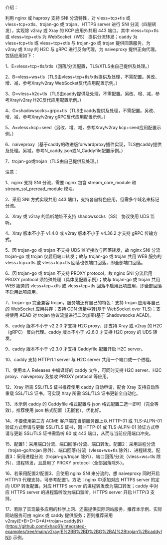 介绍：

利用 nginx 或 haproxy 支持 SNI 分流特性，对 vless+tcp+tls 或 vless+tcp+xtls、trojan-go 或 trojan、HTTPS server 进行 SNI 分流（四层转发），实现除 v2ray 或 Xray 的 KCP 应用外共用 443 端口。其中 vless+tcp+tls 或 vless+tcp+xtls 为 WebSocket（WS） 提供分流转发；caddy 为 vless+tcp+tls 或 vless+tcp+xtls 与 trojan-go 或 trojan 提供回落服务，为 v2ray 或 Xray 的 H2C 与 gRPC 进行反向代理，为 naiveproxy 提供正向代理。包括应用如下：

1、E=vless+tcp+tls/xtls（回落/分流配置，TLS/XTLS由自己提供及处理。）

2、B=vless+ws+tls（TLS由vless+tcp+tls/xtls提供及处理，不需配置。另改、增、减，参考Xray/v2ray WebSocket反代应用配置示例。）

3、D=vless+h2c+tls（TLS由caddy提供及处理，不需配置。另改、增、减，参考Xray/v2ray H2C反代应用配置示例。）

4、G=shadowsocks+grpc+tls（TLS由caddy提供及处理，不需配置。另改、增、减，参考Xray/v2ray gRPC反代应用配置示例。）

5、A=vless+kcp+seed（另改、增、减，参考Xray/v2ray kcp+seed应用配置示例。）

6、naiveproxy（基于caddy的改进版forwardproxy插件实现，TLS由caddy提供及处理。另减，参考N_caddy.json或N_Caddyfile配置示例。）

7、trojan-go或trojan（TLS由自己提供及处理。）

注意：

1、nginx 支持 SNI 分流，需要 nginx 包含 stream_core_module 和 stream_ssl_preread_module 模块。

2、采用 SNI 方式实现共用 443 端口，支持各自特色应用，但需多个域名来标记分流。

3、Xray 或 v2ray 的监听地址不支持 shadowsocks（SS） 协议使用 UDS 监听。

4、Xray 版本不小于 v1.4.0 或 v2ray 版本不小于 v4.36.2 才支持 gRPC 传输方式。

5、因 trojan-go 或 trojan 不支持 UDS 监听接收与回落转发，故 nginx SNI 分流 trojan-go 或 trojan 仅启用端口转发；故与 trojan-go 或 trojan 共用 WEB 服务的 vless+tcp+xtls 或 vless+tcp+tls 回落也仅端口回落，即全部端口回落。

6、因 trojan-go 或 trojan 不支持 PROXY protocol，故 nginx SNI 分流启用 PROXY protocol 须特殊处理（具体见配置示例）；故与 trojan-go 或 trojan 共用 WEB 服务的 vless+tcp+xtls 或 vless+tcp+tls 回落不启用此项应用，即全部回落不启用此项应用。

7、trojan-go 完全兼容 trojan，服务端还有自己的特色：支持 trojan 应用与自己的 WebSocket 应用共存；支持 CDN 流量中转(基于 WebSocket over TLS)；支持使用 AEAD 对 trojan 协议流量进行二次加密(基于 Shadowsocks AEAD)。

8、caddy 版本不小于 v2.2.0 才支持 H2C proxy，即支持 Xray 或 v2ray 的 H2C（gRPC） 反向代理。caddy 版本不小于 v2.6.0 才支持 H2C proxy 的 UDS 转发。

9、caddy 版本不小于 v2.3.0 才支持 Caddyfile 配置开启 H2C server。

10、caddy 支持 HTTP/1.1 server 与 H2C server 共用一个端口或一个进程。

11、使用本人 Releases 中编译好的 caddy 文件，可同时支持 H2C server、H2C proxy、naiveproxy 及接收 PROXY protocol 等应用。

12、Xray 所需 SSL/TLS 证书推荐使用 caddy 自动申请，配合 Xray 支持自动热重载 SSL/TLS 证书，可实现 Xray 所需 SSL/TLS 证书更新全自动化。

13、本示例 caddy 的 Caddyfile 格式配置与 json 格式配置二选一即可（完全等效）。推荐使用 json 格式配置（无嵌套），优化好。

14、不要使用第三方 ACME 客户端在当前服务器上以 HTTP-01 或 TLS-ALPN-01 验证方式申请与更新 SSL/TLS 证书，因 HTTP-01 或 TLS-ALPN-01 验证方式申请与更新 SSL/TLS 证书需监听 80 或 443 端口，从而与当前应用端口冲突。

15、配置1：采用端口分流、端口回落/分流、端口转发。配置2：采用进程分流（trojan-go/trojan 除外）、端口回落/分流（vless+ws+tls 除外）、进程转发。配置3：采用进程分流（trojan-go/trojan 除外）、端口回落/分流（vless+ws+tls 除外）、进程转发，且启用了 PROXY protocol（全部回落除外）。

16、若采用配置2/配置3、且使用 nginx SNI 来分流的，想 naiveproxy 同时开启 HTTP/3 代理支持，可参考配置1。方法：nginx 中添加对应 HTTPS server 的定向 UDP 转发配置，对应 HTTPS server 的进程转发改为端口转发；caddy 中对应 HTTPS server 的进程监听改为端口监听，HTTPS server 开启 HTTP/3 支持。

17、若除了实现最多应用的科学上网、还需提供实际网站服务，推荐本示例、实际网站服务可由 nginx 或 caddy 提供服务；否则推荐采用 v2ray(E+B+D+G+A)+trojan+caddy(N)(https://github.com/lxhao61/integrated-examples/tree/main/v2ray(E%2BB%2BD%2BG%2BA)%2Btrojan%2Bcaddy(N)) 示例。
